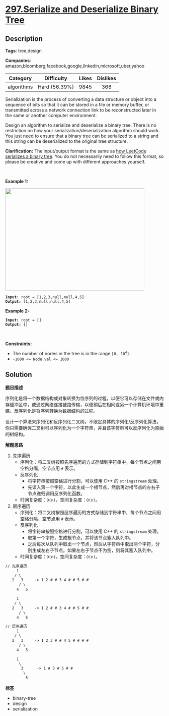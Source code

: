 # [297.Serialize and Deserialize Binary Tree](https://leetcode.com/problems/serialize-and-deserialize-binary-tree/description/)

## Description

**Tags**: tree,design

**Companies**: amazon,bloomberg,facebook,google,linkedin,microsoft,uber,yahoo

|  Category  |  Difficulty   | Likes | Dislikes |
| :--------: | :-----------: | :---: | :------: |
| algorithms | Hard (56.39%) | 9845  |   368    |

<p>Serialization is the process of converting a data structure or object into a sequence of bits so that it can be stored in a file or memory buffer, or transmitted across a network connection link to be reconstructed later in the same or another computer environment.</p>
<p>Design an algorithm to serialize and deserialize a binary tree. There is no restriction on how your serialization/deserialization algorithm should work. You just need to ensure that a binary tree can be serialized to a string and this string can be deserialized to the original tree structure.</p>
<p><strong>Clarification:</strong> The input/output format is the same as <a href="https://support.leetcode.com/hc/en-us/articles/360011883654-What-does-1-null-2-3-mean-in-binary-tree-representation-" target="_blank">how LeetCode serializes a binary tree</a>. You do not necessarily need to follow this format, so please be creative and come up with different approaches yourself.</p>
<p>&nbsp;</p>
<p><strong class="example">Example 1:</strong></p>
<img alt="" src="https://assets.leetcode.com/uploads/2020/09/15/serdeser.jpg" style="width: 442px; height: 324px;" />
<pre><code><strong>Input:</strong> root = [1,2,3,null,null,4,5]
<strong>Output:</strong> [1,2,3,null,null,4,5]</code></pre>
<p><strong class="example">Example 2:</strong></p>
<pre><code><strong>Input:</strong> root = []
<strong>Output:</strong> []</code></pre>
<p>&nbsp;</p>
<p><strong>Constraints:</strong></p>
<ul>
  <li>The number of nodes in the tree is in the range <code>[0, 10<sup>4</sup>]</code>.</li>
  <li><code>-1000 &lt;= Node.val &lt;= 1000</code></li>
</ul>

## Solution

**题目描述**

序列化是将一个数据结构或对象转换为位序列的过程，以便它可以存储在文件或内存缓冲区中，或通过网络连接链路传输，以便稍后在相同或另一个计算机环境中重建。反序列化是将序列转换为数据结构的过程。

设计一个算法来序列化和反序列化二叉树。不限定具体的序列化/反序列化算法，你只需要确保二叉树可以序列化为一个字符串，并且该字符串可以反序列化为原始的树结构。

**解题思路**

1. 先序遍历
   - 序列化：将二叉树按照先序遍历的方式存储到字符串中，每个节点之间用空格分隔，空节点用 `#` 表示。
   - 反序列化
     - 将字符串按照空格进行分割，可以使用 C++ 的 `stringstream` 处理。
     - 先读入第一个字符，以此生成一个根节点，然后再对根节点的左右子节点递归调用反序列化函数。
   - 时间复杂度：`O(n)`，空间复杂度：`O(n)`。
2. 层序遍历
   - 序列化：将二叉树按照层序遍历的方式存储到字符串中，每个节点之间用空格分隔，空节点用 `#` 表示。
   - 反序列化
     - 将字符串按照空格进行分割，可以使用 C++ 的 `stringstream` 处理。
     - 取第一个字符，生成根节点，并将该节点塞入队列中。
     - 之后每次从队列中取出一个节点，然后从字符串中取出两个字符，分别生成左右子节点。如果左右子节点不为空，则将其塞入队列中。
   - 时间复杂度：`O(n)`，空间复杂度：`O(n)`。

```txt
// 先序遍历
     1
    / \
   2   3     -> 1 2 # # 3 4 # # 5 # #
      / \
     4   5

     1
    / \
   2   3     -> 1 2 # # 3 4 # # 5 # #
      / \
     4   5

// 层序遍历
     1
    / \
   2   3     -> 1 2 3 # # 4 5 # # # #
      / \
     4   5

     1
      \
       3      -> 1 # 3 # 5 # #
        \
         5
```

**标签**

- binary-tree
- design
- serialization
